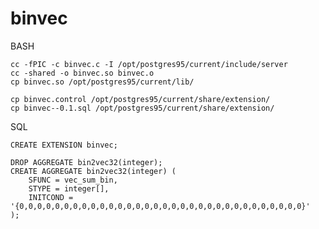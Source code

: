 # binvec

BASH

    cc -fPIC -c binvec.c -I /opt/postgres95/current/include/server
    cc -shared -o binvec.so binvec.o
    cp binvec.so /opt/postgres95/current/lib/
    
    cp binvec.control /opt/postgres95/current/share/extension/
    cp binvec--0.1.sql /opt/postgres95/current/share/extension/

SQL

    CREATE EXTENSION binvec;

    DROP AGGREGATE bin2vec32(integer);
    CREATE AGGREGATE bin2vec32(integer) (
        SFUNC = vec_sum_bin,
        STYPE = integer[],
        INITCOND = '{0,0,0,0,0,0,0,0,0,0,0,0,0,0,0,0,0,0,0,0,0,0,0,0,0,0,0,0,0,0,0,0}'
    );
